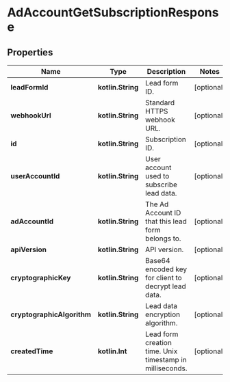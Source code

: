 
# AdAccountGetSubscriptionResponse

## Properties
| Name | Type | Description | Notes |
| ------------ | ------------- | ------------- | ------------- |
| **leadFormId** | **kotlin.String** | Lead form ID. |  [optional] |
| **webhookUrl** | **kotlin.String** | Standard HTTPS webhook URL. |  [optional] |
| **id** | **kotlin.String** | Subscription ID. |  [optional] |
| **userAccountId** | **kotlin.String** | User account used to subscribe lead data. |  [optional] |
| **adAccountId** | **kotlin.String** | The Ad Account ID that this lead form belongs to. |  [optional] |
| **apiVersion** | **kotlin.String** | API version. |  [optional] |
| **cryptographicKey** | **kotlin.String** | Base64 encoded key for client to decrypt lead data. |  [optional] |
| **cryptographicAlgorithm** | **kotlin.String** | Lead data encryption algorithm. |  [optional] |
| **createdTime** | **kotlin.Int** | Lead form creation time. Unix timestamp in milliseconds. |  [optional] |



